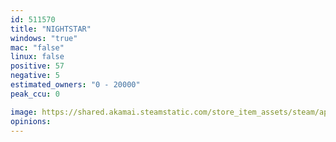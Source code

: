 ```yaml
---
id: 511570
title: "NIGHTSTAR"
windows: "true"
mac: "false"
linux: false
positive: 57
negative: 5
estimated_owners: "0 - 20000"
peak_ccu: 0

image: https://shared.akamai.steamstatic.com/store_item_assets/steam/apps/511570/header.jpg?t=1534869651
opinions:
---
```

